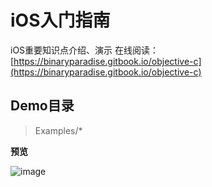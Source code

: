 # iOS入门指南

iOS重要知识点介绍、演示
在线阅读：[https://binaryparadise.gitbook.io/objective-c](https://binaryparadise.gitbook.io/objective-c)

## Demo目录

> Examples/*

**预览**

![image](https://user-images.githubusercontent.com/8289395/69512756-381ee200-0f80-11ea-9b7f-45c1a00e3952.png)
